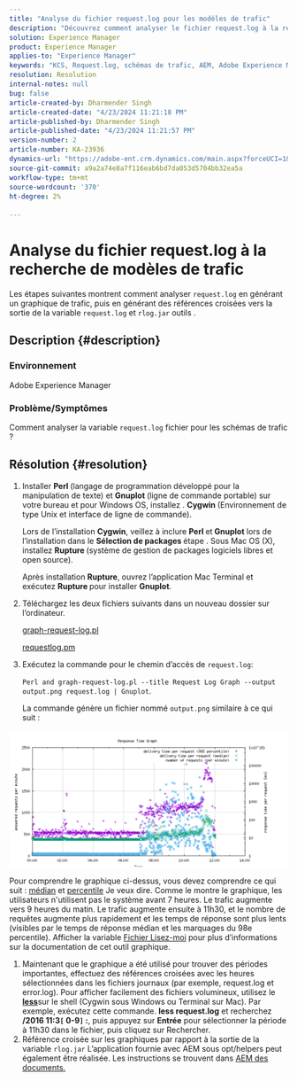 ```yaml
---
title: "Analyse du fichier request.log pour les modèles de trafic"
description: "Découvrez comment analyser le fichier request.log à la recherche de modèles de trafic dans Adobe Experience Manager."
solution: Experience Manager
product: Experience Manager
applies-to: "Experience Manager"
keywords: "KCS, Request.log, schémas de trafic, AEM, Adobe Experience Manager, graphique du journal des requêtes"
resolution: Resolution
internal-notes: null
bug: false
article-created-by: Dharmender Singh
article-created-date: "4/23/2024 11:21:18 PM"
article-published-by: Dharmender Singh
article-published-date: "4/23/2024 11:21:57 PM"
version-number: 2
article-number: KA-23936
dynamics-url: "https://adobe-ent.crm.dynamics.com/main.aspx?forceUCI=1&pagetype=entityrecord&etn=knowledgearticle&id=c8bcc82f-c801-ef11-a1fd-6045bd026dc7"
source-git-commit: a9a2a74e8a7f116eab6bd7da053d5704bb32ea5a
workflow-type: tm+mt
source-wordcount: '370'
ht-degree: 2%

---
```


# Analyse du fichier request.log à la recherche de modèles de trafic


Les étapes suivantes montrent comment analyser `request.log` en générant un graphique de trafic, puis en générant des références croisées vers la sortie de la variable `request.log` et `rlog.jar` outils .

## Description {#description}


### <b>Environnement</b>

Adobe Experience Manager



### <b>Problème/Symptômes</b>

Comment analyser la variable `request.log` fichier pour les schémas de trafic ?


## Résolution {#resolution}


1. Installer <b>Perl </b>(langage de programmation développé pour la manipulation de texte) et <b>Gnuplot </b>(ligne de commande portable) sur votre bureau et pour Windows OS, installez . <b>Cygwin </b>(Environnement de type Unix et interface de ligne de commande).

   Lors de l’installation <b>Cygwin</b>, veillez à inclure <b>Perl </b>et<b> Gnuplot</b> lors de l’installation dans le <b>Sélection de packages </b>étape . Sous Mac OS (X), installez <b>Rupture </b>(système de gestion de packages logiciels libres et open source).


   Après installation <b>Rupture</b>, ouvrez l’application Mac Terminal et exécutez <b>Rupture </b>pour installer <b>Gnuplot</b>.
2. Téléchargez les deux fichiers suivants dans un nouveau dossier sur l’ordinateur.

   [graph-request-log.pl](https://raw.githubusercontent.com/joerghoh/cq5-utils/master/scripts/request.log/graph-request-log.pl)

   [requestlog.pm](https://raw.githubusercontent.com/joerghoh/cq5-utils/master/scripts/request.log/requestlog.pm)
3. Exécutez la commande pour le chemin d’accès de `request.log`: <b> </b>


   `Perl and graph-request-log.pl --title Request Log Graph --output output.png request.log | Gnuplot`.


   La commande génère un fichier nommé `output.png` similaire à ce qui suit :


![](assets/23a59622-99e7-ee11-904d-6045bd006b3d.png)

Pour comprendre le graphique ci-dessus, vous devez comprendre ce qui suit : [médian](https://www.mathsisfun.com/definitions/median.html) et [percentile](https://www.mathsisfun.com/data/percentiles.html) Je veux dire. Comme le montre le graphique, les utilisateurs n&#39;utilisent pas le système avant 7 heures. Le trafic augmente vers 9 heures du matin. Le trafic augmente ensuite à 11h30, et le nombre de requêtes augmente plus rapidement et les temps de réponse sont plus lents (visibles par le temps de réponse médian et les marquages du 98e percentile). Afficher la variable [Fichier Lisez-moi](https://github.com/joerghoh/cq5-utils/tree/master/scripts/request.log) pour plus d’informations sur la documentation de cet outil graphique.

1. Maintenant que le graphique a été utilisé pour trouver des périodes importantes, effectuez des références croisées avec les heures sélectionnées dans les fichiers journaux (par exemple, request.log et error.log). Pour afficher facilement des fichiers volumineux, utilisez le <b>[less](https://en.wikipedia.org/wiki/Less_%28Unix%29)</b>sur le shell (Cygwin sous Windows ou Terminal sur Mac). Par exemple, exécutez cette commande. <b>less request.log</b> et recherchez <b>/2016 11:3`[` 0-9`]` :</b>, puis appuyez sur <b>Entrée</b> pour sélectionner la période à 11h30 dans le fichier, puis cliquez sur Rechercher.<br>
2. Référence croisée sur les graphiques par rapport à la sortie de la variable `rlog.jar` L’application fournie avec AEM sous opt/helpers peut également être réalisée. Les instructions se trouvent dans [AEM des documents.](https://experienceleague.adobe.com/fr/docs/experience-manager-release-information/aem-release-updates/previous-updates/aem-previous-versions)

